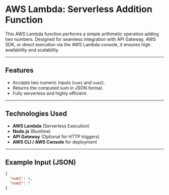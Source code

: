# AWS Lambda: Serverless Addition Function  

This AWS Lambda function performs a simple arithmetic operation adding two numbers. Designed for seamless integration with API Gateway, AWS SDK, or direct execution via the AWS Lambda console, it ensures high availability and scalability.  

---

## Features  
- Accepts two numeric inputs (`num1` and `num2`).  
- Returns the computed sum in JSON format.  
- Fully serverless and highly efficient.  

---

## Technologies Used  
- **AWS Lambda** (Serverless Execution)  
- **Node.js** (Runtime)  
- **API Gateway** (Optional for HTTP triggers)  
- **AWS CLI / AWS Console** for deployment  

---

## Example Input (JSON)  

```json
{
  "num1": 5,
  "num2": 7
}
